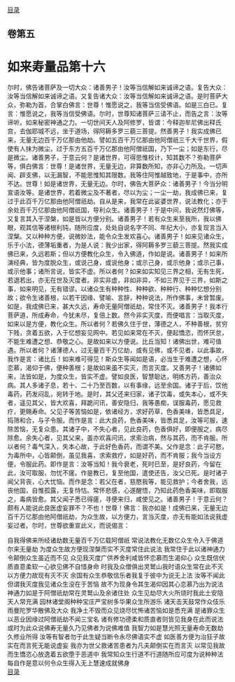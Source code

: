 <div class="menu"><a href="/lotus-sutra/#/table-of-contents">目录</a></div>
<hgroup>
  <h2>卷第五</h2>
  <h1>如来寿量品第十六</h1>
</hgroup>
<p>
  尔时，佛告诸菩萨及一切大众：诸善男子！汝等当信解如来诚谛之语。复告大众：汝等当信解如来诚谛之语。又复告诸大众：汝等当信解如来诚谛之语。是时菩萨大众，弥勒为首，合掌白佛言：世尊！惟愿说之，我等当信受佛语。如是三白已。复言：惟愿说之，我等当信受佛语。尔时，世尊知诸菩萨三请不止，而告之言：汝等谛听。如来秘密神通之力。一切世间天人及阿修罗，皆谓：今释迦牟尼佛出释氏宫，去伽耶城不远，坐于道场，得阿耨多罗三藐三菩提。然善男子！我实成佛已来，无量无边百千万亿那由他劫。譬如五百千万亿那由他阿僧祇三千大千世界，假使有人抹为微尘，过于东方五百千万亿那由他阿僧祇国，乃下一尘；如是东行，尽是微尘。诸善男子，于意云何？是诸世界，可得思惟校计，知其数不？弥勒菩萨等，俱白佛言：世尊！是诸世界，无量无边，非算数所知，亦非心力所及。一切声闻、辟支佛，以无漏智，不能思惟知其限数。我等住阿惟越致地，于是事中，亦所不达。世尊！如是诸世界，无量无边。尔时，佛告大菩萨众：诸善男子！今当分明宣语汝等。是诸世界，若着微尘及不著者，尽以为尘；一尘一劫，我成佛已来，复过于此百千万亿那由他阿僧祇劫。自从是来，我常在此娑婆世界，说法教化；亦于余处百千万亿那由他阿僧祇国，导利众生。诸善男子！于是中间，我说然灯佛等，又复言其入于涅槃，如是皆以方便分别。诸善男子！若有众生来至我所，我以佛眼，观其信等诸根利钝，随所应度，处处自说名字不同、年纪大小，亦复现言当入涅槃。又以种种方便，说微妙法，能令众生发欢喜心。诸善男子！如来见诸众生，乐于小法，德薄垢重者，为是人说：我少出家，得阿耨多罗三藐三菩提。然我实成佛已来，久远若斯；但以方便教化众生，令入佛道，作如是说。诸善男子！如来所演经典，皆为度脱众生，或说己身，或说他身；或示己身，或示他身；或示己事，或示他事；诸所言说，皆实不虚。所以者何？如来如实知见三界之相，无有生死，若退若出，亦无在世及灭度者。非实非虚，非如非异，不如三界见于三界，如斯之事，如来明见，无有错谬。以诸众生有种种性、种种欲、种种行、种种忆想分别故；欲令生诸善根，以若干因缘、譬喻、言辞，种种说法，所作佛事，未曾暂废。如是，我成佛已来，甚大久远，寿命无量阿僧祇劫，常住不灭。诸善男子！我本行菩萨道，所成寿命，今犹未尽，复倍上数。然今非实灭度，而便唱言：当取灭度，如来以是方便，教化众生。所以者何？若佛久住于世，薄德之人，不种善根，贫穷下贱，贪着五欲，入于忆想妄见网中。若见如来常在不灭，便起憍恣，而怀厌怠，不能生难遭之想、恭敬之心。是故如来以方便说。比丘当知！诸佛出世，难可值遇。所以者何？诸薄德人，过无量百千万亿劫，或有见佛，或不见者，以此事故，我作是言：诸比丘！如来难可得见！斯众生等闻如是语，必当生于难遭之想，心怀恋慕，渴仰于佛，便种善根；是故如来虽不实灭，而言灭度。又善男子！诸佛如来，法皆如是，为度众生，皆实不虚。譬如良医，智慧聪达，明练方药，善治众病。其人多诸子息，若十、二十乃至百数，以有事缘，远至余国。诸子于后，饮他毒药，药发闷乱，宛转于地。是时，其父还来归家，诸子饮毒，或失本心，或不失者，遥见其父，皆大欢喜，拜跪问讯，善安隐归，我等愚痴，误服毒药，愿见救疗，更赐寿命。父见子等苦恼如是，依诸经方，求好药草，色香美味，皆悉具足，捣筛和合，与子令服。而作是言：此大良药，色香美味，皆悉具足，汝等可服，速除苦恼，无复众患。其诸子中，不失心者，见此良药，色香俱好，即便服之，病尽除愈。余失心者，见其父来，虽亦欢喜问讯，求索治病，然与其药，而不肯服。所以者何？毒气深入，失本心故，于此好色香药，而谓不美。父作是念：此子可愍，为毒所中，心皆颠倒，虽见我喜，求索救疗，如是好药，而不肯服；我今当设方便，令服此药。即作是言：汝等当知！我今衰老，死时已至，是好良药，今留在此，汝可取服，勿忧不瘥。作是教已，复至他国，遣使还告，汝父已死。是时诸子闻父背丧，心大忧恼。而作是念：若父在者，慈愍我等，能见救护；今者舍我，远丧他国，自惟孤露，无复恃怙。常怀悲感，心遂醒悟，乃知此药色香美味，即取服之，毒病皆愈。其父闻子悉已得瘥，寻便来归，咸使见之。诸善男子！于意云何？颇有人能说此良医虚妄罪不？不也！世尊！佛言：我亦如是！成佛已来，无量无边百千万亿那由他阿僧祇劫，为众生故，以方便力，言当灭度，亦无有能如法说我虚妄过者。尔时，世尊欲重宣此义，而说偈言：
</p>
<div class="commentary">
  <span>自我得佛来</span
  ><span>所经诸劫数</span
  ><span>无量百千万</span
  ><span>亿载阿僧祇</span>
  <span>常说法教化</span
  ><span>无数亿众生</span
  ><span>令入于佛道</span
  ><span>尔来无量劫</span>
  <span>为度众生故</span
  ><span>方便现涅槃</span
  ><span>而实不灭度</span
  ><span>常住此说法</span>
  <span>我常住于此</span
  ><span>以诸神通力</span
  ><span>令颠倒众生</span
  ><span>虽近而不见</span>
  <span>众见我灭度</span
  ><span>广供养舍利</span
  ><span>咸皆怀恋慕</span
  ><span>而生渴仰心</span>
  <span>众生既信伏</span
  ><span>质直意柔软</span
  ><span>一心欲见佛</span
  ><span>不自惜身命</span>
  <span>时我及众僧</span
  ><span>俱出灵鹫山</span
  ><span>我时语众生</span
  ><span>常在此不灭</span>
  <span>以方便力故</span
  ><span>现有灭不灭</span>
  <span>余国有众生</span
  ><span>恭敬信乐者</span
  ><span>我复于彼中</span
  ><span>为说无上法</span>
  <span>汝等不闻此</span
  ><span>但谓我灭度</span
  ><span>我见诸众生</span
  ><span>没在于苦恼</span>
  <span>故不为现身</span
  ><span>令其生渴仰</span
  ><span>因其心恋慕</span
  ><span>乃出为说法</span>
  <span>神通力如是</span
  ><span>于阿僧祇劫</span
  ><span>常在灵鹫山</span
  ><span>及余诸住处</span>
  <span>众生见劫尽</span
  ><span>大火所烧时</span
  ><span>我此土安隐</span
  ><span>天人常充满</span>
  <span>园林诸堂阁</span
  ><span>种种宝庄严</span
  ><span>宝树多华果</span
  ><span>众生所游乐</span>
  <span>诸天击天鼓</span
  ><span>常作众伎乐</span
  ><span>雨曼陀罗华</span
  ><span>散佛及大众</span>
  <span>我净土不毁</span
  ><span>而众见烧尽</span
  ><span>忧怖诸苦恼</span
  ><span>如是悉充满</span>
  <span>是诸罪众生</span
  ><span>以恶业因缘</span
  ><span>过阿僧祇劫</span
  ><span>不闻三宝名</span>
  <span>诸有修功德</span
  ><span>柔和质直者</span
  ><span>则皆见我身</span
  ><span>在此而说法</span>
  <span>或时为此众</span
  ><span>说佛寿无量</span
  ><span>久乃见佛者</span
  ><span>为说佛难值</span>
  <span>我智力如是</span
  ><span>慧光照无量</span
  ><span>寿命无数劫</span
  ><span>久修业所得</span>
  <span>汝等有智者</span
  ><span>勿于此生疑</span
  ><span>当断令永尽</span
  ><span>佛语实不虚</span>
  <span>如医善方便</span
  ><span>为治狂子故</span
  ><span>实在而言死</span
  ><span>无能说虚妄</span>
  <span>我亦为世父</span
  ><span>救诸苦患者</span
  ><span>为凡夫颠倒</span
  ><span>实在而言灭</span>
  <span>以常见我故</span
  ><span>而生憍恣心</span
  ><span>放逸着五欲</span
  ><span>堕于恶道中</span>
  <span>我常知众生</span
  ><span>行道不行道</span
  ><span>随所应可度</span
  ><span>为说种种法</span>
  <span>每自作是意</span
  ><span>以何令众生</span
  ><span>得入无上慧</span
  ><span>速成就佛身</span>
</div>
<div class="menu"><a href="/lotus-sutra/#/table-of-contents">目录</a></div>

